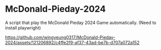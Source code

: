 # McDonald-Pieday-2024
A script that play the McDonald Pieday 2024 Game automatically. (Need to install playwright)

https://github.com/wingyeung0317/McDonald-Pieday-2024/assets/121206892/c4ffe2f9-af37-43ad-be7b-d707a072a152
